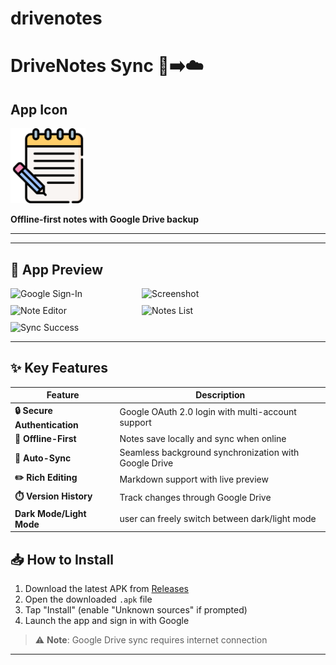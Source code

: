 # drivenotes

# DriveNotes Sync 📱➡️☁️

## App Icon

<img src="lib/assets/images/notes_icon.png" alt="App Icon" width="120">

**Offline-first notes with Google Drive backup**

---
-----------------------------------------------------------------------

## 📱 App Preview

<div style="display: flex; flex-wrap: wrap; gap: 10px;">
  
  <img src="https://drive.google.com/uc?export=view&id=11IMaPA-7mrbMY2sr-blCy_I3P_1GJ3QQ" alt="Google Sign-In" width="200">
  <img src="https://drive.google.com/uc?export=view&id=1kBRCHXEIRVWYx3rZ_cIGc7QHB98p0g8b" alt="Screenshot" width="200">
  <img src="https://drive.google.com/uc?export=view&id=1ucMsrG-sNXEHMrqducgeI_Y7DnbaZ8aD" alt="Note Editor" width="200">
  <img src="https://drive.google.com/uc?export=view&id=14T1eD2ZdtFHjvhwSZAjWKGJBKPLhH-hD" alt="Notes List" width="200">
  
<!--   <img src="assets/screenshots/offline.jpg" alt="Offline Mode" width="200"> -->
  <img src="https://drive.google.com/uc?export=view&id=1PeH_rtblQdv0S_AU0JG0K1Z3QYmNDpRU" alt="Sync Success" width="200">
</div>


---

## ✨ Key Features

| Feature | Description |
|---------|-------------|
| **🔒 Secure Authentication** | Google OAuth 2.0 login with multi-account support |
| **📱 Offline-First** | Notes save locally and sync when online |
| **🔄 Auto-Sync** | Seamless background synchronization with Google Drive |
| **✏️ Rich Editing** | Markdown support with live preview |
| **⏱️ Version History** | Track changes through Google Drive |
| **Dark Mode/Light Mode** | user can freely switch between dark/light mode |


## 📥 How to Install
1. Download the latest APK from [Releases](https://github.com/Mohit-Smarth-Arora/driveNotes/releases/tag/v1.0.0)
2. Open the downloaded `.apk` file
3. Tap "Install" (enable "Unknown sources" if prompted)
4. Launch the app and sign in with Google

> ⚠️ **Note**: Google Drive sync requires internet connection

---
